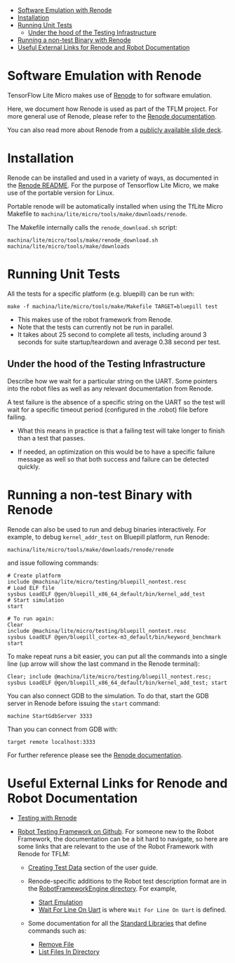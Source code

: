 <!-- mdformat off(b/169948621#comment2) -->

<!--
Semi-automated TOC generation with instructions from
https://github.com/ekalinin/github-markdown-toc#auto-insert-and-update-toc
-->

<!--ts-->
   * [Software Emulation with Renode](#software-emulation-with-renode)
   * [Installation](#installation)
   * [Running Unit Tests](#running-unit-tests)
      * [Under the hood of the Testing Infrastructure](#under-the-hood-of-the-testing-infrastructure)
   * [Running a non-test Binary with Renode](#running-a-non-test-binary-with-renode)
   * [Useful External Links for Renode and Robot Documentation](#useful-external-links-for-renode-and-robot-documentation)

<!-- Added by: advaitjain, at: Tue 10 Nov 2020 09:43:05 AM PST -->

<!--te-->

# Software Emulation with Renode

TensorFlow Lite Micro makes use of [Renode](https://github.com/renode/renode) to
for software emulation.

Here, we document how Renode is used as part of the TFLM project. For more
general use of Renode, please refer to the [Renode
documentation](https://renode.readthedocs.io/en/latest/).

You can also read more about Renode from a [publicly available slide deck](https://docs.google.com/presentation/d/1j0gjI4pVkgF9CWvxaxr5XuCKakEB25YX2n-iFxlYKnE/edit).

# Installation

Renode can be installed and used in a variety of ways, as documented in the
[Renode README](https://github.com/renode/renode/blob/master/README.rst#installation/). For the purpose of Tensorflow
Lite Micro, we make use of the portable version for Linux.

Portable renode will be automatically installed when using the TfLite Micro
Makefile to `machina/lite/micro/tools/make/downloads/renode`.

The Makefile internally calls the `renode_download.sh` script:

```
machina/lite/micro/tools/make/renode_download.sh machina/lite/micro/tools/make/downloads
```

# Running Unit Tests

All the tests for a specific platform (e.g. bluepill) can be run with:

```
make -f machina/lite/micro/tools/make/Makefile TARGET=bluepill test
```

 * This makes use of the robot framework from Renode.
 * Note that the tests can currently not be run in parallel.
 * It takes about 25 second to complete all tests, including around 3 seconds for suite startup/teardown and average 0.38 second per test.

## Under the hood of the Testing Infrastructure

Describe how we wait for a particular string on the UART. Some pointers into the
robot files as well as any relevant documentation from Renode.

A test failure is the absence of a specific string on the UART so the test will
wait for a specific timeout period (configured in the .robot) file before
failing.

 * What this means in practice is that a failing test will take longer to finish
   than a test that passes.

 * If needed, an optimization on this would be to have a specific failure
   message as well so that both success and failure can be detected quickly.

# Running a non-test Binary with Renode

Renode can also be used to run and debug binaries interactively. For example,
to debug `kernel_addr_test` on Bluepill platform, run Renode:

```
machina/lite/micro/tools/make/downloads/renode/renode
```
and issue following commands:
```
# Create platform
include @machina/lite/micro/testing/bluepill_nontest.resc
# Load ELF file
sysbus LoadELF @gen/bluepill_x86_64_default/bin/kernel_add_test
# Start simulation
start

# To run again:
Clear
include @machina/lite/micro/testing/bluepill_nontest.resc
sysbus LoadELF @gen/bluepill_cortex-m3_default/bin/keyword_benchmark
start

```

To make repeat runs a bit easier, you can put all the commands into a
single line (up arrow will show the last command in the Renode terminal):
```
Clear; include @machina/lite/micro/testing/bluepill_nontest.resc; sysbus LoadELF @gen/bluepill_x86_64_default/bin/kernel_add_test; start
```

You can also connect GDB to the simulation.
To do that, start the GDB server in Renode before issuing the `start` command:
```
machine StartGdbServer 3333
```
Than you can connect from GDB with:
```
target remote localhost:3333
```

For further reference please see the [Renode documentation](https://renode.readthedocs.io/en/latest/).

# Useful External Links for Renode and Robot Documentation

 * [Testing with Renode](https://renode.readthedocs.io/en/latest/introduction/testing.html?highlight=robot#running-the-robot-test-script)

 * [Robot Testing Framework on Github](https://github.com/robotframework/robotframework). For someone new to
   the Robot Framework, the documentation  can be a bit hard to navigate, so
   here are some links that are relevant to the use of the Robot Framework with
   Renode for TFLM:

   * [Creating Test Data](http://robotframework.org/robotframework/latest/RobotFrameworkUserGuide.html#creating-test-data)
     section of the user guide.

   * Renode-specific additions to the Robot test description format are in the
     [RobotFrameworkEngine directory](https://github.com/renode/renode/tree/master/src/Renode/RobotFrameworkEngine). For example,

       * [Start Emulation](https://github.com/renode/renode/blob/master/src/Renode/RobotFrameworkEngine/RenodeKeywords.cs#L41-L42)
       * [Wait For Line On Uart](https://github.com/renode/renode/blob/master/src/Renode/RobotFrameworkEngine/UartKeywords.cs#L62-L63)
     is where `Wait For Line On Uart` is defined.

   * Some documentation for all the [Standard Libraries](http://robotframework.org/robotframework/#standard-libraries)
     that define commands such as:

       * [Remove File](http://robotframework.org/robotframework/latest/libraries/OperatingSystem.html#Remove%20File)
       * [List Files In Directory](https://robotframework.org/robotframework/latest/libraries/OperatingSystem.html#List%20Files%20In%20Directory)
